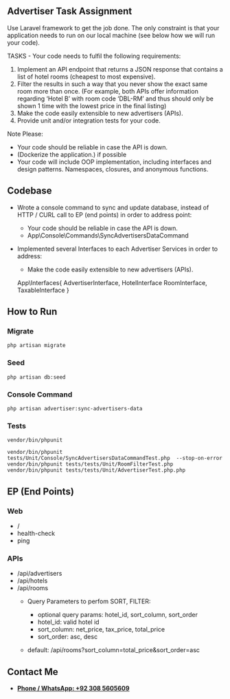 ## Advertiser Task Assignment

Use Laravel framework to get the job done. The only constraint is that your application needs to run on our local machine (see below how we will run your code).

TASKS - Your code needs to fulfil the following requirements:
1. Implement an API endpoint that returns a JSON response that contains a list of
   hotel rooms (cheapest to most expensive).
2. Filter the results in such a way that you never show the exact same room more
   than once. (For example, both APIs offer information regarding ‘Hotel B’ with room
   code ‘DBL-RM’ and thus should only be shown 1 time with the lowest price in the final listing)
3. Make the code easily extensible to new advertisers (APIs).
4. Provide unit and/or integration tests for your code.

Note Please: 
- Your code should be reliable in case the API is down.
- (Dockerize the application.) if possible
- Your code will include OOP implementation, including interfaces and design patterns. Namespaces, closures, and anonymous functions.

## Codebase

- Wrote a console command to sync and update database, instead of HTTP / CURL call to EP (end points) in order to address point:
    - Your code should be reliable in case the API is down.
    - App\Console\Commands\SyncAdvertisersDataCommand


- Implemented several Interfaces to each Advertiser Services in order to address:
    - Make the code easily extensible to new advertisers (APIs). 
    
    
    App\Interfaces\{
        AdvertiserInterface, HotelInterface
        RoomInterface, TaxableInterface
    }

## How to Run

### Migrate

    php artisan migrate

### Seed
    php artisan db:seed

### Console Command 
    php artisan advertiser:sync-advertisers-data

### Tests
    vendor/bin/phpunit

    vendor/bin/phpunit tests/Unit/Console/SyncAdvertisersDataCommandTest.php  --stop-on-error
    vendor/bin/phpunit tests/tests/Unit/RoomFilterTest.php
    vendor/bin/phpunit tests/tests/Unit/AdvertiserTest.php.php

## EP (End Points)

### Web

- /
- health-check
- ping

### APIs

- /api/advertisers
- /api/hotels
- /api/rooms
    - Query Parameters to perfom SORT, FILTER: 
        - optional query params: hotel_id, sort_column, sort_order
        - hotel_id: valid hotel id
        - sort_column: net_price, tax_price, total_price
        - sort_order: asc, desc
    
    - default: /api/rooms?sort_column=total_price&sort_order=asc

## Contact Me

- **[Phone / WhatsApp: +92 308 5605609](03085605609)**
